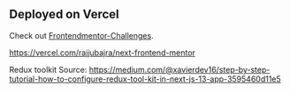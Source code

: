 ## Deployed on Vercel

Check out [Frontendmentor-Challenges](https://www.frontendmentor.io/profile/rajjubajra).

https://vercel.com/rajjubajra/next-frontend-mentor

Redux toolkit Source: https://medium.com/@xavierdev16/step-by-step-tutorial-how-to-configure-redux-tool-kit-in-next-js-13-app-3595460d11e5
